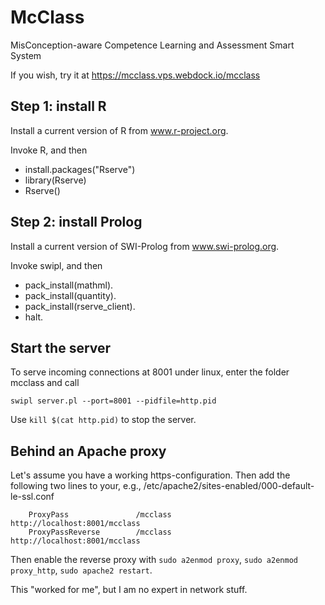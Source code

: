 # McClass
MisConception-aware Competence Learning and Assessment Smart System

If you wish, try it at https://mcclass.vps.webdock.io/mcclass

## Step 1: install R
Install a current version of R from www.r-project.org. 

Invoke R, and then

* install.packages("Rserve")
* library(Rserve)
* Rserve()

## Step 2: install Prolog
Install a current version of SWI-Prolog from www.swi-prolog.org.

Invoke swipl, and then

* pack_install(mathml).
* pack_install(quantity).
* pack_install(rserve_client).
* halt.

## Start the server
To serve incoming connections at 8001 under linux, enter the folder mcclass and call 

`swipl server.pl --port=8001 --pidfile=http.pid`

Use `kill $(cat http.pid)` to stop the server.

## Behind an Apache proxy
Let's assume you have a working https-configuration. Then add the following two lines to your, e.g.,
/etc/apache2/sites-enabled/000-default-le-ssl.conf

        ProxyPass               /mcclass        http://localhost:8001/mcclass
        ProxyPassReverse        /mcclass        http://localhost:8001/mcclass

Then enable the reverse proxy with `sudo a2enmod proxy`, `sudo a2enmod proxy_http`, `sudo apache2 restart`.

This "worked for me", but I am no expert in network stuff.
